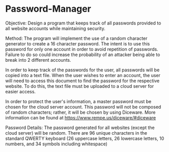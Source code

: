 # Password-Manager
Objective:
Design a program that keeps track of all passwords provided to all website accounts while maintaining security.


Method:
  The program will implement the use of a random character generator to create a 16 character password. The intent is to use this password for only one account in order to avoid repetition of passwords. Failure to do so could increase the probability of an attacker being able to break into 2 different accounts.

  In order to keep track of the passwords for the user, all passwords will be copied into a text file. When the user wishes to enter an account, the user will need to access this document to find the password for the respective website. To do this, the text file must be uploaded to a cloud server for easier access.
  
  In order to protect the user's information, a master password must be chosen for the cloud server account. This password will not be composed of random characters; rather, it will be chosen by using Diceware. More information can be found at https://www.rempe.us/diceware/#diceware
  

Password Details:
  The password generated for all websites (except the cloud server) will be random. There are 96 unique characters in the standard QWERTY keyboard (26 uppercase letters, 26 lowercase letters, 10 numbers, and 34 symbols including whitespace)
